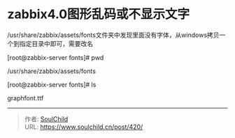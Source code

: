 # zabbix4.0图形乱码或不显示文字

<!--more-->
/usr/share/zabbix/assets/fonts文件夹中发现里面没有字体，从windows拷贝一个到指定目录中即可，需要改名

[root@zabbix-server fonts]# pwd

/usr/share/zabbix/assets/fonts

[root@zabbix-server fonts]# ls

graphfont.ttf


---

> 作者: [SoulChild](https://www.soulchild.cn)  
> URL: https://www.soulchild.cn/post/420/  

